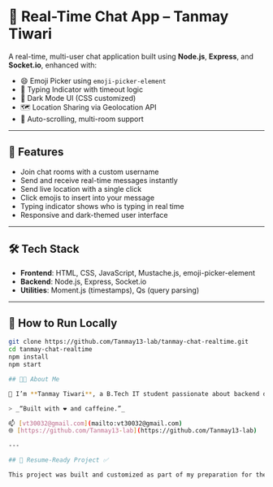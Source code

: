 # 💬 Real-Time Chat App – Tanmay Tiwari

A real-time, multi-user chat application built using **Node.js**, **Express**, and **Socket.io**, enhanced with:

- 😄 Emoji Picker using `emoji-picker-element`
- 👀 Typing Indicator with timeout logic
- 🌙 Dark Mode UI (CSS customized)
- 🗺️ Location Sharing via Geolocation API
- 🔄 Auto-scrolling, multi-room support

---

## 🚀 Features

- Join chat rooms with a custom username
- Send and receive real-time messages instantly
- Send live location with a single click
- Click emojis to insert into your message
- Typing indicator shows who is typing in real time
- Responsive and dark-themed user interface

---

## 🛠️ Tech Stack

- **Frontend**: HTML, CSS, JavaScript, Mustache.js, emoji-picker-element
- **Backend**: Node.js, Express, Socket.io
- **Utilities**: Moment.js (timestamps), Qs (query parsing)

---

## 🧪 How to Run Locally

```bash
git clone https://github.com/Tanmay13-lab/tanmay-chat-realtime.git
cd tanmay-chat-realtime
npm install
npm start

## 🧑‍💻 About Me

👋 I’m **Tanmay Tiwari**, a B.Tech IT student passionate about backend development and real-world problem solving.

> _“Built with ❤️ and caffeine.”_

📫 [vt30032@gmail.com](mailto:vt30032@gmail.com)  
🌐 [https://github.com/Tanmay13-lab](https://github.com/Tanmay13-lab)

---

## 📌 Resume-Ready Project ✅

This project was built and customized as part of my preparation for the **Google Summer 2026 Internship** application.

